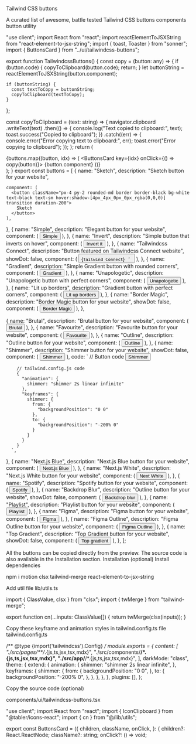 Tailwind CSS buttons

A curated list of awesome, battle tested Tailwind CSS buttons components
button
utility

"use client";
import React from "react";
import reactElementToJSXString from "react-element-to-jsx-string";
import { toast, Toaster } from "sonner";
import { ButtonsCard } from "../ui/tailwindcss-buttons";
 
export function TailwindcssButtons() {
  const copy = (button: any) => {
    if (button.code) {
      copyToClipboard(button.code);
      return;
    }
    let buttonString = reactElementToJSXString(button.component);
 
    if (buttonString) {
      const textToCopy = buttonString;
      copyToClipboard(textToCopy);
    }
  };
 
  const copyToClipboard = (text: string) => {
    navigator.clipboard
      .writeText(text)
      .then(() => {
        console.log("Text copied to clipboard:", text);
        toast.success("Copied to clipboard");
      })
      .catch((err) => {
        console.error("Error copying text to clipboard:", err);
        toast.error("Error copying to clipboard");
      });
  };
  return (
    <div className="pb-40 px-4 w-full">
      <Toaster position="top-center" />
      <div className="grid grid-cols-1 md:grid-cols-2 lg:grid-cols-3 w-full  max-w-7xl mx-auto gap-10">
        {buttons.map((button, idx) => (
          <ButtonsCard key={idx} onClick={() => copy(button)}>
            {button.component}
          </ButtonsCard>
        ))}
      </div>
    </div>
  );
}
export const buttons = [
  {
    name: "Sketch",
    description: "Sketch button for your website",
 
    component: (
      <button className="px-4 py-2 rounded-md border border-black bg-white text-black text-sm hover:shadow-[4px_4px_0px_0px_rgba(0,0,0)] transition duration-200">
        Sketch
      </button>
    ),
  },
  {
    name: "Simple",
    description: "Elegant button for your website",
    component: (
      <button className="px-4 py-2 rounded-md border border-neutral-300 bg-neutral-100 text-neutral-500 text-sm hover:-translate-y-1 transform transition duration-200 hover:shadow-md">
        Simple
      </button>
    ),
  },
  {
    name: "Invert",
    description: "Simple button that inverts on hover",
    component: (
      <button className="px-8 py-2 rounded-md bg-teal-500 text-white font-bold transition duration-200 hover:bg-white hover:text-black border-2 border-transparent hover:border-teal-500">
        Invert it
      </button>
    ),
  },
  {
    name: "Tailwindcss Connect",
    description: "Button featured on Tailwindcss Connect website",
    showDot: false,
    component: (
      <button className="bg-slate-800 no-underline group cursor-pointer relative shadow-2xl shadow-zinc-900 rounded-full p-px text-xs font-semibold leading-6  text-white inline-block">
        <span className="absolute inset-0 overflow-hidden rounded-full">
          <span className="absolute inset-0 rounded-full bg-[image:radial-gradient(75%_100%_at_50%_0%,rgba(56,189,248,0.6)_0%,rgba(56,189,248,0)_75%)] opacity-0 transition-opacity duration-500 group-hover:opacity-100"></span>
        </span>
        <div className="relative flex space-x-2 items-center z-10 rounded-full bg-zinc-950 py-0.5 px-4 ring-1 ring-white/10 ">
          <span>{`Tailwind Connect`}</span>
          <svg
            width="16"
            height="16"
            viewBox="0 0 24 24"
            fill="none"
            xmlns="http://www.w3.org/2000/svg"
          >
            <path
              stroke="currentColor"
              strokeLinecap="round"
              strokeLinejoin="round"
              strokeWidth="1.5"
              d="M10.75 8.75L14.25 12L10.75 15.25"
            ></path>
          </svg>
        </div>
        <span className="absolute -bottom-0 left-[1.125rem] h-px w-[calc(100%-2.25rem)] bg-gradient-to-r from-emerald-400/0 via-emerald-400/90 to-emerald-400/0 transition-opacity duration-500 group-hover:opacity-40"></span>
      </button>
    ),
  },
  {
    name: "Gradient",
    description: "Simple Gradient button with rounded corners",
    component: (
      <button className="px-8 py-2 rounded-full bg-gradient-to-b from-blue-500 to-blue-600 text-white focus:ring-2 focus:ring-blue-400 hover:shadow-xl transition duration-200">
        Gradient
      </button>
    ),
  },
  {
    name: "Unapologetic",
    description: "Unapologetic button with perfect corners",
    component: (
      <button className="px-8 py-2 border border-black bg-transparent text-black  dark:border-white relative group transition duration-200">
        <div className="absolute -bottom-2 -right-2 bg-yellow-300 h-full w-full -z-10 group-hover:bottom-0 group-hover:right-0 transition-all duration-200" />
        <span className="relative">Unapologetic</span>
      </button>
    ),
  },
  {
    name: "Lit up borders",
    description: "Gradient button with perfect corners",
    component: (
      <button className="p-[3px] relative">
        <div className="absolute inset-0 bg-gradient-to-r from-indigo-500 to-purple-500 rounded-lg" />
        <div className="px-8 py-2  bg-black rounded-[6px]  relative group transition duration-200 text-white hover:bg-transparent">
          Lit up borders
        </div>
      </button>
    ),
  },
  {
    name: "Border Magic",
    description: "Border Magic button for your website",
    showDot: false,
    component: (
      <button className="relative inline-flex h-12 overflow-hidden rounded-full p-[1px] focus:outline-none focus:ring-2 focus:ring-slate-400 focus:ring-offset-2 focus:ring-offset-slate-50">
        <span className="absolute inset-[-1000%] animate-[spin_2s_linear_infinite] bg-[conic-gradient(from_90deg_at_50%_50%,#E2CBFF_0%,#393BB2_50%,#E2CBFF_100%)]" />
        <span className="inline-flex h-full w-full cursor-pointer items-center justify-center rounded-full bg-slate-950 px-3 py-1 text-sm font-medium text-white backdrop-blur-3xl">
          Border Magic
        </span>
      </button>
    ),
  },
 
  {
    name: "Brutal",
    description: "Brutal button for your website",
    component: (
      <button className="px-8 py-0.5  border-2 border-black dark:border-white uppercase bg-white text-black transition duration-200 text-sm shadow-[1px_1px_rgba(0,0,0),2px_2px_rgba(0,0,0),3px_3px_rgba(0,0,0),4px_4px_rgba(0,0,0),5px_5px_0px_0px_rgba(0,0,0)] dark:shadow-[1px_1px_rgba(255,255,255),2px_2px_rgba(255,255,255),3px_3px_rgba(255,255,255),4px_4px_rgba(255,255,255),5px_5px_0px_0px_rgba(255,255,255)] ">
        Brutal
      </button>
    ),
  },
  {
    name: "Favourite",
    description: "Favourite button for your website",
    component: (
      <button className="px-8 py-2  bg-black text-white text-sm rounded-md font-semibold hover:bg-black/[0.8] hover:shadow-lg">
        Favourite
      </button>
    ),
  },
  {
    name: "Outline",
    description: "Outline button for your website",
    component: (
      <button className="px-4 py-2 rounded-xl border border-neutral-600 text-black bg-white hover:bg-gray-100 transition duration-200">
        Outline
      </button>
    ),
  },
  {
    name: "Shimmer",
    description: "Shimmer button for your website",
    showDot: false,
    component: (
      <button className="inline-flex h-12 animate-shimmer items-center justify-center rounded-md border border-slate-800 bg-[linear-gradient(110deg,#000103,45%,#1e2631,55%,#000103)] bg-[length:200%_100%] px-6 font-medium text-slate-400 transition-colors focus:outline-none focus:ring-2 focus:ring-slate-400 focus:ring-offset-2 focus:ring-offset-slate-50">
        Shimmer
      </button>
    ),
    code: `
        // Button code
        <button className="inline-flex h-12 animate-shimmer items-center justify-center rounded-md border border-slate-800 bg-[linear-gradient(110deg,#000103,45%,#1e2631,55%,#000103)] bg-[length:200%_100%] px-6 font-medium text-slate-400 transition-colors focus:outline-none focus:ring-2 focus:ring-slate-400 focus:ring-offset-2 focus:ring-offset-slate-50">
          Shimmer
        </button>
  
        // tailwind.config.js code
        {
          "animation": {
            shimmer: "shimmer 2s linear infinite"
          },
          "keyframes": {
            shimmer: {
              from: {
                "backgroundPosition": "0 0"
              },
              to: {
                "backgroundPosition": "-200% 0"
              }
            }
          }
        }
      `,
  },
  {
    name: "Next.js Blue",
    description: "Next.js Blue button for your website",
    component: (
      <button className="shadow-[0_4px_14px_0_rgb(0,118,255,39%)] hover:shadow-[0_6px_20px_rgba(0,118,255,23%)] hover:bg-[rgba(0,118,255,0.9)] px-8 py-2 bg-[#0070f3] rounded-md text-white font-light transition duration-200 ease-linear">
        Next.js Blue
      </button>
    ),
  },
  {
    name: "Next.js White",
    description: "Next.js White button for your website",
    component: (
      <button className="shadow-[0_4px_14px_0_rgb(0,0,0,10%)] hover:shadow-[0_6px_20px_rgba(93,93,93,23%)] px-8 py-2 bg-[#fff] text-[#696969] rounded-md font-light transition duration-200 ease-linear">
        Next White
      </button>
    ),
  },
  {
    name: "Spotify",
    description: "Spotify button for your website",
    component: (
      <button className="px-12 py-4 rounded-full bg-[#1ED760] font-bold text-white tracking-widest uppercase transform hover:scale-105 hover:bg-[#21e065] transition-colors duration-200">
        Spotify
      </button>
    ),
  },
  {
    name: "Backdrop Blur",
    description: "Outline button for your website",
    showDot: false,
    component: (
      <button className="px-4 py-2 text-black backdrop-blur-sm border border-black rounded-md hover:shadow-[0px_0px_4px_4px_rgba(0,0,0,0.1)] bg-white/[0.2] text-sm transition duration-200">
        Backdrop blur
      </button>
    ),
  },
  {
    name: "Playlist",
    description: "Playlist button for your website",
    component: (
      <button className="shadow-[inset_0_0_0_2px_#616467] text-black px-12 py-4 rounded-full tracking-widest uppercase font-bold bg-transparent hover:bg-[#616467] hover:text-white dark:text-neutral-200 transition duration-200">
        Playlist
      </button>
    ),
  },
  {
    name: "Figma",
    description: "Figma button for your website",
    component: (
      <button className="px-6 py-2 bg-black text-white rounded-lg font-bold transform hover:-translate-y-1 transition duration-400">
        Figma
      </button>
    ),
  },
  {
    name: "Figma Outline",
    description: "Figma Outline button for your website",
    component: (
      <button className="shadow-[0_0_0_3px_#000000_inset] px-6 py-2 bg-transparent border border-black dark:border-white dark:text-white text-black rounded-lg font-bold transform hover:-translate-y-1 transition duration-400">
        Figma Outline
      </button>
    ),
  },
  {
    name: "Top Gradient",
    description: "Top Gradient button for your website",
    showDot: false,
    component: (
      <button className="px-8 py-2 rounded-full relative bg-slate-700 text-white text-sm hover:shadow-2xl hover:shadow-white/[0.1] transition duration-200 border border-slate-600">
        <div className="absolute inset-x-0 h-px w-1/2 mx-auto -top-px shadow-2xl  bg-gradient-to-r from-transparent via-teal-500 to-transparent" />
        <span className="relative z-20">Top gradient</span>
      </button>
    ),
  },
];

All the buttons can be copied directly from the preview. The source code is also available in the Installation section.
Installation (optional)
Install dependencies

npm i motion clsx tailwind-merge react-element-to-jsx-string

Add util file
lib/utils.ts

import { ClassValue, clsx } from "clsx";
import { twMerge } from "tailwind-merge";
 
export function cn(...inputs: ClassValue[]) {
  return twMerge(clsx(inputs));
}

Copy these keyframe and animation styles in tailwind.config.ts file
tailwind.config.ts

/** @type {import('tailwindcss').Config} */
module.exports = {
  content: [
    "./src/pages/**/*.{js,ts,jsx,tsx,mdx}",
    "./src/components/**/*.{js,ts,jsx,tsx,mdx}",
    "./src/app/**/*.{js,ts,jsx,tsx,mdx}",
  ],
  darkMode: "class",
  theme: {
    extend: {
      animation: {
        shimmer: "shimmer 2s linear infinite",
      },
      keyframes: {
        shimmer: {
          from: {
            backgroundPosition: "0 0",
          },
          to: {
            backgroundPosition: "-200% 0",
          },
        },
      },
    },
  },
  plugins: [],
};

Copy the source code (optional)

components/ui/tailwindcss-buttons.tsx

"use client";
import React from "react";
import { IconClipboard } from "@tabler/icons-react";
import { cn } from "@/lib/utils";
 
export const ButtonsCard = ({
  children,
  className,
  onClick,
}: {
  children?: React.ReactNode;
  className?: string;
  onClick?: () => void;